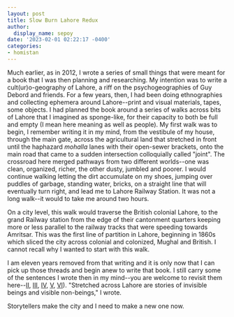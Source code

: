 ```yaml
---
layout: post
title: Slow Burn Lahore Redux
author:
  display_name: sepoy
date: '2023-02-01 02:22:17 -0400'
categories:
- homistan
---
```

Much earlier, as in 2012, I wrote a series of small things that were meant for a book that I was then planning and researching. My intention was to write a cult(ur)o-geography of Lahore, a riff on the psychogeographies of Guy Debord and friends. For a few years, then, I had been doing ethnographies and collecting ephemera around Lahore--print and visual materials, tapes, some objects. I had planned the book around a series of walks across bits of Lahore that I imagined as sponge-like, for their capacity to both be full and empty (I mean here meaning as well as people). My first walk was to begin, I remember writing it in my mind, from the vestibule of my house, through the main gate, across the agricultural land that stretched in front until the haphazard *mohalla* lanes with their open-sewer brackets, onto the main road that came to a sudden intersection colloquially called "joint". The crossroad here merged pathways from two different worlds--one was clean, organized, richer, the other dusty, jumbled and poorer. I would continue walking letting the dirt accumulate on my shoes, jumping over puddles of garbage, standing water, bricks, on a straight line that will eventually turn right, and lead me to Lahore Railway Station. It was not a long walk--it would to take me around two hours.

On a city level, this walk would traverse the British colonial Lahore, to the grand Railway station from the edge of their cantonment quarters keeping more or less parallel to the railway tracks that were speeding towards Amritsar. This was the first line of partition in Lahore, beginning in 1860s which sliced the city across colonial and colonized, Mughal and British. I cannot recall why I wanted to start with this walk.

I am eleven years removed from that writing and it is only now that I can pick up those threads and begin anew to write that book. I still carry some of the sentences I wrote then in my mind--you are welcome to revisit them here--<a href="https://www.chapatimystery.com/archives/slow_burn_lahore_ii_meeting_old_masters.html">II</a>, <a href="https://www.chapatimystery.com/archives/archives/homistan/slow_burn_lahore_iii_this_is_my_culture.html">III</a>, <a href="https://www.chapatimystery.com/archives/slow_burn_lahore_iv_see_through_cement.html">IV</a>, <a href="https://www.chapatimystery.com/archives/slow_burn_lahore_v_archeology_of_space.html">V</a>, <a href="https://www.chapatimystery.com/archives/slow_burn_lahore_vi_a_footnote.html">VI</a>).
"Stretched across Lahore are stories of invisible beings and visible non-beings," I wrote.

Storytellers make the city and I need to make a new one now.
